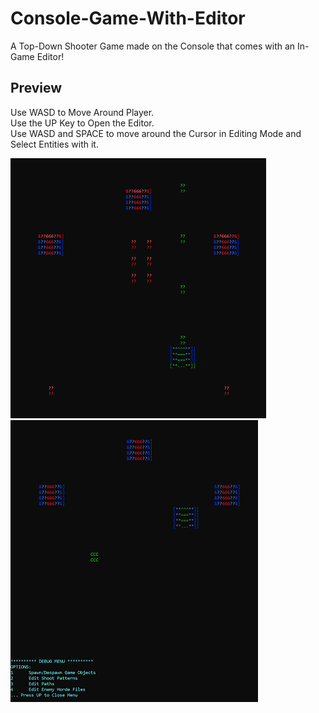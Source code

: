 # Console-Game-With-Editor
 A Top-Down Shooter Game made on the Console that comes with an In-Game Editor! 

## Preview
Use WASD to Move Around Player. <br />
Use the UP Key to Open the Editor. <br />
Use WASD and SPACE to move around the Cursor in Editing Mode and Select Entities with it. <br />

![alt text](/assets/pic1.png?raw=true)
![alt text](/assets/pic2.png?raw=true)


